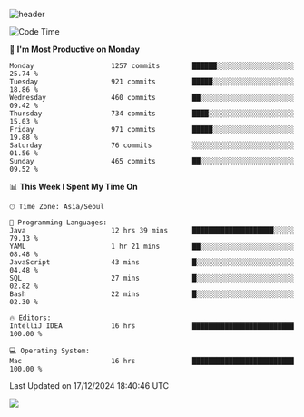 ![header](https://capsule-render.vercel.app/api?type=Egg&color=timeAuto&height=300&section=header&text=PoPo&fontSize=90&animation=fadeIn)

  <!--START_SECTION:waka-->
![Code Time](http://img.shields.io/badge/Code%20Time-2%2C244%20hrs%2015%20mins-blue)

📅 **I'm Most Productive on Monday** 

```text
Monday                   1257 commits        ██████░░░░░░░░░░░░░░░░░░░   25.74 % 
Tuesday                  921 commits         █████░░░░░░░░░░░░░░░░░░░░   18.86 % 
Wednesday                460 commits         ██░░░░░░░░░░░░░░░░░░░░░░░   09.42 % 
Thursday                 734 commits         ████░░░░░░░░░░░░░░░░░░░░░   15.03 % 
Friday                   971 commits         █████░░░░░░░░░░░░░░░░░░░░   19.88 % 
Saturday                 76 commits          ░░░░░░░░░░░░░░░░░░░░░░░░░   01.56 % 
Sunday                   465 commits         ██░░░░░░░░░░░░░░░░░░░░░░░   09.52 % 
```


📊 **This Week I Spent My Time On** 

```text
🕑︎ Time Zone: Asia/Seoul

💬 Programming Languages: 
Java                     12 hrs 39 mins      ████████████████████░░░░░   79.13 % 
YAML                     1 hr 21 mins        ██░░░░░░░░░░░░░░░░░░░░░░░   08.48 % 
JavaScript               43 mins             █░░░░░░░░░░░░░░░░░░░░░░░░   04.48 % 
SQL                      27 mins             █░░░░░░░░░░░░░░░░░░░░░░░░   02.82 % 
Bash                     22 mins             █░░░░░░░░░░░░░░░░░░░░░░░░   02.30 % 

🔥 Editors: 
IntelliJ IDEA            16 hrs              █████████████████████████   100.00 % 

💻 Operating System: 
Mac                      16 hrs              █████████████████████████   100.00 % 
```


 Last Updated on 17/12/2024 18:40:46 UTC
<!--END_SECTION:waka-->



<img src="https://capsule-render.vercel.app/api?type=Egg&color=timeAuto&height=300&section=footer&text=PoPo&fontSize=90&animation=fadeIn&reversal=true" />
